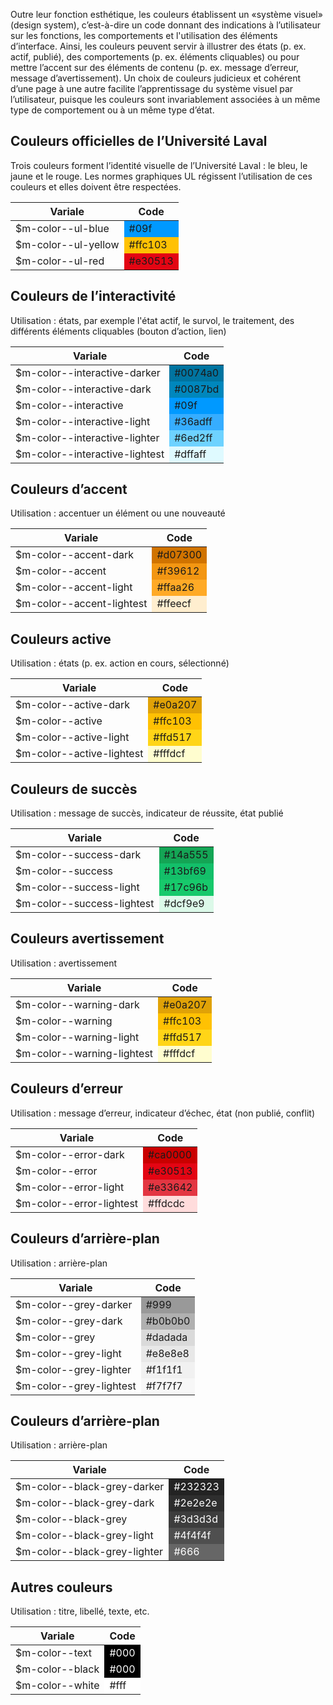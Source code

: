 <p>Outre leur fonction esthétique, les couleurs établissent un «système visuel»  (design system), c’est-à-dire un code  donnant des indications à l’utilisateur sur les fonctions, les  comportements et l'utilisation des éléments d’interface. Ainsi, les couleurs peuvent servir à illustrer des états (p. ex. actif, publié), des comportements (p. ex. éléments cliquables) ou pour mettre l’accent sur des éléments de contenu (p. ex. message d’erreur, message d’avertissement). Un choix de couleurs judicieux et cohérent d’une page à une autre facilite l’apprentissage du système visuel par l’utilisateur, puisque les couleurs sont invariablement associées à un même type de comportement ou à un même type d’état.</p>

<h2>Couleurs officielles de l’Université Laval</h2>
<p>Trois couleurs forment l’identité visuelle de l’Université Laval :  le bleu, le jaune et le rouge.  Les normes graphiques UL régissent l’utilisation de ces couleurs  et elles  doivent être respectées.</p>

<table>
    <thead>
        <tr>
            <th>Variale</th>
            <th>Code</th>
        </tr>
    </thead>
    <tbody>
        <tr>
            <td>$m-color--ul-blue</td>
            <td style="background:#09f">#09f</td>
        </tr>
        <tr>
            <td>$m-color--ul-yellow</td>
            <td style="background:#ffc103">#ffc103</td>
        </tr>
        <tr>
            <td>$m-color--ul-red</td>
            <td style="background:#e30513">#e30513</td>
        </tr>
    </tbody>
</table>

<h2>Couleurs de l’interactivité</h2>
<p>Utilisation : états, par exemple l'état actif, le survol, le traitement, des différents éléments cliquables (bouton d’action, lien)</p>

<table>
    <thead>
        <tr>
            <th>Variale</th>
            <th>Code</th>
        </tr>
    </thead>
    <tbody>
        <tr>
            <td>$m-color--interactive-darker</td>
            <td style="background:#0074a0">#0074a0</td>
        </tr>
        <tr>
            <td>$m-color--interactive-dark</td>
            <td style="background:#0087bd">#0087bd</td>
        </tr>
        <tr>
            <td>$m-color--interactive</td>
            <td style="background:#09f">#09f</td>
        </tr>
        <tr>
            <td>$m-color--interactive-light</td>
            <td style="background:#36adff">#36adff</td>
        </tr>
        <tr>
            <td>$m-color--interactive-lighter</td>
            <td style="background:#6ed2ff">#6ed2ff</td>
        </tr>
        <tr>
            <td>$m-color--interactive-lightest</td>
            <td style="background:#dffaff">#dffaff</td>
        </tr>
    </tbody>
</table>
<h2>Couleurs d’accent</h2>
<p>Utilisation : accentuer un élément ou une nouveauté</p>

<table>
    <thead>
        <tr>
            <th>Variale</th>
            <th>Code</th>
        </tr>
    </thead>
    <tbody>
        <tr>
            <td>$m-color--accent-dark</td>
            <td style="background:#d07300">#d07300</td>
        </tr>
        <tr>
            <td>$m-color--accent</td>
            <td style="background:#f39612">#f39612</td>
        </tr>
        <tr>
            <td>$m-color--accent-light</td>
            <td style="background:#ffaa26">#ffaa26</td>
        </tr>
        <tr>
            <td>$m-color--accent-lightest</td>
            <td style="background:#ffeecf">#ffeecf</td>
        </tr>
    </tbody>
</table>

<h2>Couleurs active</h2>
<p>Utilisation :  états (p. ex. action en cours,  sélectionné)</p>

<table>
    <thead>
        <tr>
            <th>Variale</th>
            <th>Code</th>
        </tr>
    </thead>
    <tbody>
        <tr>
            <td>$m-color--active-dark</td>
            <td style="background:#e0a207">#e0a207</td>
        </tr>
        <tr>
            <td>$m-color--active</td>
            <td style="background:#ffc103">#ffc103</td>
        </tr>
        <tr>
            <td>$m-color--active-light</td>
            <td style="background:#ffd517">#ffd517</td>
        </tr>
        <tr>
            <td>$m-color--active-lightest</td>
            <td style="background:#fffdcf">#fffdcf</td>
        </tr>
    </tbody>
</table>

<h2>Couleurs de succès</h2>
<p>Utilisation : message de succès, indicateur de réussite, état publié</p>

<table>
    <thead>
        <tr>
            <th>Variale</th>
            <th>Code</th>
        </tr>
    </thead>
    <tbody>
        <tr>
            <td>$m-color--success-dark</td>
            <td style="background:#14a555">#14a555</td>
        </tr>
        <tr>
            <td>$m-color--success</td>
            <td style="background:#13bf69">#13bf69</td>
        </tr>
        <tr>
            <td>$m-color--success-light</td>
            <td style="background:#17c96b">#17c96b</td>
        </tr>
        <tr>
            <td>$m-color--success-lightest</td>
            <td style="background:#dcf9e9">#dcf9e9</td>
        </tr>
    </tbody>
</table>

<h2>Couleurs avertissement</h2>
<p>Utilisation : avertissement</p>

<table>
    <thead>
        <tr>
            <th>Variale</th>
            <th>Code</th>
        </tr>
    </thead>
    <tbody>
        <tr>
            <td>$m-color--warning-dark</td>
            <td style="background:#e0a207">#e0a207</td>
        </tr>
        <tr>
            <td>$m-color--warning</td>
            <td style="background:#ffc103">#ffc103</td>
        </tr>
        <tr>
            <td>$m-color--warning-light</td>
            <td style="background:#ffd517">#ffd517</td>
        </tr>
        <tr>
            <td>$m-color--warning-lightest</td>
            <td style="background:#fffdcf">#fffdcf</td>
        </tr>
    </tbody>
</table>

<h2>Couleurs d’erreur</h2>
<p>Utilisation : message d’erreur, indicateur d’échec, état (non publié, conflit)</p>

<table>
    <thead>
        <tr>
            <th>Variale</th>
            <th>Code</th>
        </tr>
    </thead>
    <tbody>
        <tr>
            <td>$m-color--error-dark</td>
            <td style="background:#ca0000">#ca0000</td>
        </tr>
        <tr>
            <td>$m-color--error</td>
            <td style="background:#e30513">#e30513</td>
        </tr>
        <tr>
            <td>$m-color--error-light</td>
            <td style="background:#e33642">#e33642</td>
        </tr>
        <tr>
            <td>$m-color--error-lightest</td>
            <td style="background:#ffdcdc">#ffdcdc</td>
        </tr>
    </tbody>
</table>

<h2>Couleurs d’arrière-plan</h2>
<p>Utilisation : arrière-plan</p>

<table>
    <thead>
        <tr>
            <th>Variale</th>
            <th>Code</th>
        </tr>
    </thead>
    <tbody>
        <tr>
            <td>$m-color--grey-darker</td>
            <td style="background:#999">#999</td>
        </tr>
        <tr>
            <td>$m-color--grey-dark</td>
            <td style="background:#b0b0b0">#b0b0b0</td>
        </tr>
        <tr>
            <td>$m-color--grey</td>
            <td style="background:#dadada">#dadada</td>
        </tr>
        <tr>
            <td>$m-color--grey-light</td>
            <td style="background:#e8e8e8">#e8e8e8</td>
        </tr>
        <tr>
            <td>$m-color--grey-lighter</td>
            <td style="background:#f1f1f1">#f1f1f1</td>
        </tr>
        <tr>
            <td>$m-color--grey-lightest</td>
            <td style="background:#f7f7f7">#f7f7f7</td>
        </tr>
    </tbody>
</table>

<h2>Couleurs d’arrière-plan</h2>
<p>Utilisation : arrière-plan</p>

<table>
    <thead>
        <tr>
            <th>Variale</th>
            <th>Code</th>
        </tr>
    </thead>
    <tbody>
        <tr>
            <td>$m-color--black-grey-darker</td>
            <td style="background:#232323; color:#fff">#232323</td>
        </tr>
        <tr>
            <td>$m-color--black-grey-dark</td>
            <td style="background:#2e2e2e; color:#fff">#2e2e2e</td>
        </tr>
        <tr>
            <td>$m-color--black-grey</td>
            <td style="background:#3d3d3d; color:#fff">#3d3d3d</td>
        </tr>
        <tr>
            <td>$m-color--black-grey-light</td>
            <td style="background:#4f4f4f; color:#fff">#4f4f4f</td>
        </tr>
        <tr>
            <td>$m-color--black-grey-lighter</td>
            <td style="background:#666; color:#fff">#666</td>
        </tr>
    </tbody>
</table>

<h2>Autres couleurs</h2>
<p>Utilisation : titre,  libellé, texte, etc.</p>

<table>
    <thead>
        <tr>
            <th>Variale</th>
            <th>Code</th>
        </tr>
    </thead>
    <tbody>
        <tr>
            <td>$m-color--text</td>
            <td style="background:#000; color:#fff">#000</td>
        </tr>
        <tr>
            <td>$m-color--black</td>
            <td style="background:#000; color:#fff">#000</td>
        </tr>
        <tr>
            <td>$m-color--white</td>
            <td style="background:#fff">#fff</td>
        </tr>
    </tbody>
</table>